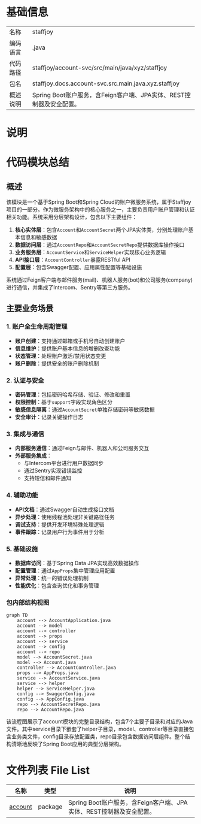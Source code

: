 # 基础信息

|      |      |
|------|------|
| 名称 | staffjoy |
| 编码语言 | .java |
| 代码路径 | staffjoy/account-svc/src/main/java/xyz/staffjoy |
| 包名 | staffjoy.docs.account-svc.src.main.java.xyz.staffjoy |
| 概述说明 | Spring Boot账户服务，含Feign客户端、JPA实体、REST控制器及安全配置。 |

# 说明

# 代码模块总结

## 概述

该模块是一个基于Spring Boot和Spring Cloud的账户微服务系统，属于Staffjoy项目的一部分。作为微服务架构中的核心服务之一，主要负责用户账户管理和认证相关功能。系统采用分层架构设计，包含以下主要组件：

1. **核心实体层**：包含`Account`和`AccountSecret`两个JPA实体类，分别处理账户基本信息和敏感数据
2. **数据访问层**：通过`AccountRepo`和`AccountSecretRepo`提供数据库操作接口
3. **业务服务层**：`AccountService`和`ServiceHelper`实现核心业务逻辑
4. **API接口层**：`AccountController`暴露RESTful API
5. **配置层**：包含Swagger配置、应用属性配置等基础设施

系统通过Feign客户端与邮件服务(mail)、机器人服务(bot)和公司服务(company)进行通信，并集成了Intercom、Sentry等第三方服务。

## 主要业务场景

### 1. 账户全生命周期管理
- **账户创建**：支持通过邮箱或手机号自动创建账户
- **信息维护**：提供账户基本信息的增删改查功能
- **状态管理**：处理账户激活/禁用状态变更
- **账户删除**：提供安全的账户删除机制

### 2. 认证与安全
- **密码管理**：包括密码哈希存储、验证、修改和重置
- **权限控制**：基于`support`字段实现角色区分
- **敏感信息隔离**：通过`AccountSecret`单独存储密码等敏感数据
- **安全审计**：记录关键操作日志

### 3. 集成与通信
- **内部服务通信**：通过Feign与邮件、机器人和公司服务交互
- **外部服务集成**：
  - 与Intercom平台进行用户数据同步
  - 通过Sentry实现错误监控
  - 支持短信和邮件通知

### 4. 辅助功能
- **API文档**：通过Swagger自动生成接口文档
- **异步处理**：使用线程池处理非关键路径任务
- **调试支持**：提供开发环境特殊处理逻辑
- **事件跟踪**：记录用户行为事件用于分析

### 5. 基础设施
- **数据库访问**：基于Spring Data JPA实现高效数据操作
- **配置管理**：通过`AppProps`集中管理应用配置
- **异常处理**：统一的错误处理机制
- **性能优化**：包含查询优化和事务管理


### 包内部结构视图

```mermaid
graph TD
    account --> AccountApplication.java
    account --> model
    account --> controller
    account --> props
    account --> service
    account --> config
    account --> repo
    model --> AccountSecret.java
    model --> Account.java
    controller --> AccountController.java
    props --> AppProps.java
    service --> AccountService.java
    service --> helper
    helper --> ServiceHelper.java
    config --> SwaggerConfig.java
    config --> AppConfig.java
    repo --> AccountSecretRepo.java
    repo --> AccountRepo.java
```

该流程图展示了account模块的完整目录结构，包含7个主要子目录和对应的Java文件。其中service目录下嵌套了helper子目录，model、controller等目录直接包含业务类文件，config目录存放配置类，repo目录包含数据访问层组件。整个结构清晰地反映了Spring Boot应用的典型分层架构。

# 文件列表 File List

| 名称   | 类型  | 说明 |
|-------|------|-------------|
| [account](account/_module.md) | package | Spring Boot账户服务，含Feign客户端、JPA实体、REST控制器及安全配置。 |


